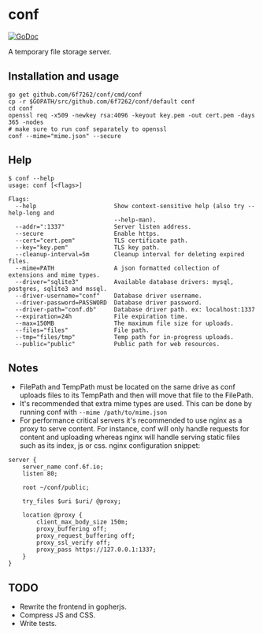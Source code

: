 # conf
[![GoDoc](https://godoc.org/github.com/6f7262/conf?status.svg)](https://godoc.org/github.com/6f7262/conf)

A temporary file storage server.

## Installation and usage
```
go get github.com/6f7262/conf/cmd/conf
cp -r $GOPATH/src/github.com/6f7262/conf/default conf
cd conf
openssl req -x509 -newkey rsa:4096 -keyout key.pem -out cert.pem -days 365 -nodes
# make sure to run conf separately to openssl
conf --mime="mime.json" --secure
```

## Help
```
$ conf --help
usage: conf [<flags>]

Flags:
  --help                      Show context-sensitive help (also try --help-long and
                              --help-man).
  --addr=":1337"              Server listen address.
  --secure                    Enable https.
  --cert="cert.pem"           TLS certificate path.
  --key="key.pem"             TLS key path.
  --cleanup-interval=5m       Cleanup interval for deleting expired files.
  --mime=PATH                 A json formatted collection of extensions and mime types.
  --driver="sqlite3"          Available database drivers: mysql, postgres, sqlite3 and mssql.
  --driver-username="conf"    Database driver username.
  --driver-password=PASSWORD  Database driver password.
  --driver-path="conf.db"     Database driver path. ex: localhost:1337
  --expiration=24h            File expiration time.
  --max=150MB                 The maximum file size for uploads.
  --files="files"             File path.
  --tmp="files/tmp"           Temp path for in-progress uploads.
  --public="public"           Public path for web resources.
```

## Notes
* FilePath and TempPath must be located on the same drive as conf uploads files to its TempPath and then will move that file to the FilePath.
* It's recommended that extra mime types are used. This can be done by running conf with `--mime /path/to/mime.json`
* For performance critical servers it's recommended to use nginx as a proxy to serve content. For instance, conf will only handle requests for content and uploading whereas nginx will handle serving static files such as its index, js or css. nginx configuration snippet:
```
server {
    server_name conf.6f.io;
    listen 80;

    root ~/conf/public;

    try_files $uri $uri/ @proxy;

    location @proxy {
        client_max_body_size 150m;
        proxy_buffering off;
        proxy_request_buffering off;
        proxy_ssl_verify off;
        proxy_pass https://127.0.0.1:1337;
    }
}
```

## TODO
* Rewrite the frontend in gopherjs.
* Compress JS and CSS.
* Write tests.